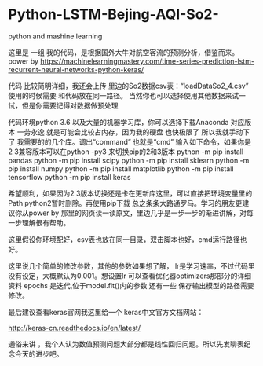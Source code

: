 # Python-LSTM-Bejing-AQI-So2-
python  and mashine learning

这里是 一组 我的代码，是根据国外大牛对航空客流的预测分析，借鉴而来。
power by 
https://machinelearningmastery.com/time-series-prediction-lstm-recurrent-neural-networks-python-keras/

代码 比较简明详细，我还会上传 里边的So2数据csv表：“loadDataSo2_4.csv” 使用的时候需要 和代码放在同一路径。
当然你也可以选择使用其他数据来试一试，但是你需要记得对数据做预处理

代码环境python 3.6 以及大量的机器学习库，你可以选择下载Anaconda 对应版本 一劳永逸 就是可能会比较占内存，因为我的硬盘 也快极限了 所以我就手动下了 
我需要的的几个库。调出“command” 也就是“cmd”  输入如下命令，如果你是 2 3兼容版本可以在python -py3 来切换pip的2和3版本
python -m pip install pandas
python -m pip install scipy
python -m pip install sklearn
python -m pip install numpy
python -m pip install matplotlib
python -m pip install tensorflow
python -m pip install keras

希望顺利，如果因为2 3版本切换还是卡在更新库这里，可以直接把环境变量里的Path python2暂时删除。再使用pip下载
总之条条大路通罗马。学习的朋友更建议你从power by 那里的网页读一读原文，里边几乎是一步一步的渐进讲解，对每一步理解很有帮助。

这里假设你环境配好，csv表也放在同一目录，双击脚本也好，cmd运行路径也好。

这里说几个简单的修改参数，其他的参数如果想了解，
lr是学习速率，不过代码里没有设定，大概默认为0.001。想设置lr 可以查看优化器optimizers那部分的详细资料
epochs 是迭代,位于model.fit()内的参数
还有一些 保存输出模型的路径需要修改。


最后建议查看keras官网我这里给一个 keras中文官方文档网站：

http://keras-cn.readthedocs.io/en/latest/


通俗来讲 ，我个人认为数值预测问题大部分都是线性回归问题。所以先发聊表纪念今天的进步吧。


